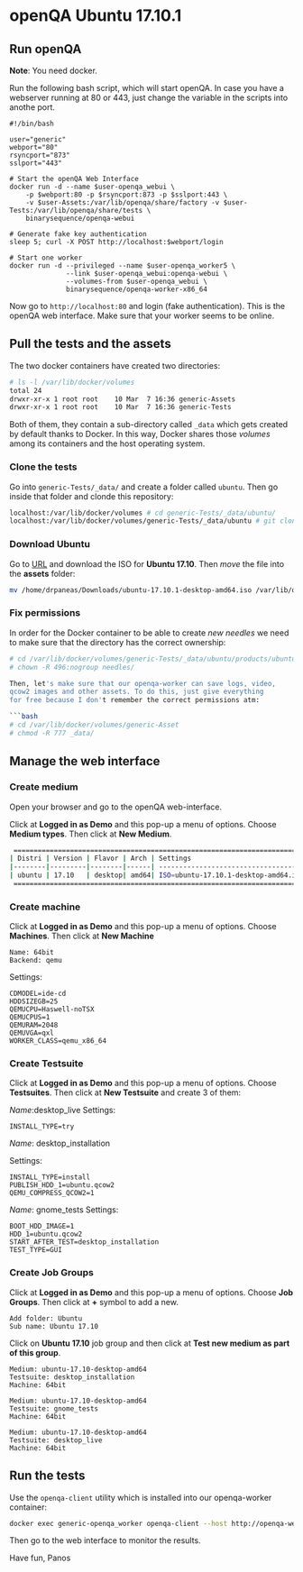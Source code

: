 # openQA Ubuntu 17.10.1

## Run openQA

**Note**: You need docker.

Run the following bash script, which will start openQA.
In case you have a webserver running at 80 or 443, just
change the variable in the scripts into anothe port.

```
#!/bin/bash

user="generic"
webport="80"
rsyncport="873"
sslport="443"

# Start the openQA Web Interface
docker run -d --name $user-openqa_webui \
    -p $webport:80 -p $rsyncport:873 -p $sslport:443 \
    -v $user-Assets:/var/lib/openqa/share/factory -v $user-Tests:/var/lib/openqa/share/tests \
    binarysequence/openqa-webui

# Generate fake key authentication
sleep 5; curl -X POST http://localhost:$webport/login

# Start one worker
docker run -d --privileged --name $user-openqa_worker5 \
              --link $user-openqa_webui:openqa-webui \
              --volumes-from $user-openqa_webui \
              binarysequence/openqa-worker-x86_64
```

Now go to `http://localhost:80` and login (fake authentication).
This is the openQA web interface. Make sure that your worker
seems to be online.


## Pull the tests and the assets

The two docker containers have created two directories:

```bash
# ls -l /var/lib/docker/volumes
total 24
drwxr-xr-x 1 root root    10 Mar  7 16:36 generic-Assets
drwxr-xr-x 1 root root    10 Mar  7 16:36 generic-Tests
```

Both of them, they contain a sub-directory called `_data`
which gets created by default thanks to Docker. In this
way, Docker shares those *volumes* among its containers
and the host operating system.


### Clone the tests

Go into `generic-Tests/_data/` and create a folder called `ubuntu`.
Then go inside that folder and clonde this repository:

```bash
localhost:/var/lib/docker/volumes # cd generic-Tests/_data/ubuntu/
localhost:/var/lib/docker/volumes/generic-Tests/_data/ubuntu # git clone https://github.com/drpaneas/ubuntu_qa
```

### Download Ubuntu

Go to [URL](https://www.ubuntu.com/desktop/1710) and download
the ISO for **Ubuntu 17.10**. Then *move* the file into the
**assets** folder:

```bash
mv /home/drpaneas/Downloads/ubuntu-17.10.1-desktop-amd64.iso /var/lib/docker/volumes/generic-Assets/_data/iso
```

### Fix permissions

In order for the Docker container to be able to create *new needles*
we need to make sure that the directory has the correct ownership:

```bash
# cd /var/lib/docker/volumes/generic-Tests/_data/ubuntu/products/ubuntu
# chown -R 496:nogroup needles/

Then, let's make sure that our openqa-worker can save logs, video,
qcow2 images and other assets. To do this, just give everything
for free because I don't remember the correct permissions atm:

```bash
# cd /var/lib/docker/volumes/generic-Asset
# chmod -R 777 _data/
```

## Manage the web interface

### Create medium

Open your browser and go to the openQA web-interface.

Click at **Logged in as Demo** and this pop-up a menu of options.
Choose **Medium types**. Then click at **New Medium**.

```bash
 =========================================================================
| Distri | Version | Flavor | Arch | Settings                             |
|--------|---------|--------|------| -------------------------------------|
| ubuntu | 17.10   | desktop| amd64| ISO=ubuntu-17.10.1-desktop-amd64.iso |
 =========================================================================
```

### Create machine

Click at **Logged in as Demo** and this pop-up a menu of options.
Choose **Machines**. Then click at **New Machine**

```
Name: 64bit
Backend: qemu
```

Settings:

```
CDMODEL=ide-cd
HDDSIZEGB=25
QEMUCPU=Haswell-noTSX
QEMUCPUS=1
QEMURAM=2048
QEMUVGA=qxl
WORKER_CLASS=qemu_x86_64
```

### Create Testsuite

Click at **Logged in as Demo** and this pop-up a menu of options.
Choose **Testsuites**. Then click at **New Testsuite** and create
3 of them:

*Name*:desktop_live
Settings:
```
INSTALL_TYPE=try
```

*Name*: desktop_installation

Settings:
```
INSTALL_TYPE=install
PUBLISH_HDD_1=ubuntu.qcow2
QEMU_COMPRESS_QCOW2=1
```

*Name*: gnome_tests
Settings:
```
BOOT_HDD_IMAGE=1
HDD_1=ubuntu.qcow2
START_AFTER_TEST=desktop_installation
TEST_TYPE=GUI
```

### Create Job Groups

Click at **Logged in as Demo** and this pop-up a menu of options.
Choose **Job Groups**. Then click at **+** symbol to add a new.

```
Add folder: Ubuntu
Sub name: Ubuntu 17.10
```

Click on **Ubuntu 17.10** job group and then click at
**Test new medium as part of this group**.

```
Medium: ubuntu-17.10-desktop-amd64
Testsuite: desktop_installation
Machine: 64bit
```
```
Medium: ubuntu-17.10-desktop-amd64
Testsuite: gnome_tests
Machine: 64bit
```
```
Medium: ubuntu-17.10-desktop-amd64
Testsuite: desktop_live
Machine: 64bit
```

## Run the tests

Use the `openqa-client` utility which is installed into our
openqa-worker container:

```bash
docker exec generic-openqa_worker openqa-client --host http://openqa-webui isos post DISTRI=ubuntu VERSION=17.10 FLAVOR=desktop ARCH=amd64
```

Then go to the web interface to monitor the results.




Have fun,
Panos
